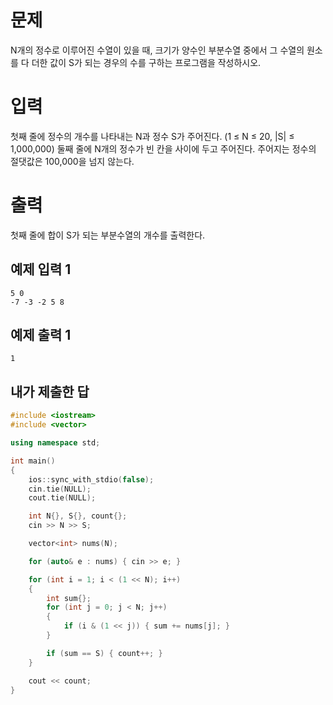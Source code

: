 문제
=========
N개의 정수로 이루어진 수열이 있을 때, 크기가 양수인 부분수열 중에서 그 수열의 원소를 다 더한 값이 S가 되는 경우의 수를 구하는 프로그램을 작성하시오.

입력
=======
첫째 줄에 정수의 개수를 나타내는 N과 정수 S가 주어진다. (1 ≤ N ≤ 20, |S| ≤ 1,000,000) 둘째 줄에 N개의 정수가 빈 칸을 사이에 두고 주어진다. 주어지는 정수의 절댓값은 100,000을 넘지 않는다.

출력
=======
첫째 줄에 합이 S가 되는 부분수열의 개수를 출력한다.

예제 입력 1 
---------
```
5 0
-7 -3 -2 5 8
```
예제 출력 1 
--------
```
1
```

내가 제출한 답
-----------
```cpp
#include <iostream>
#include <vector>

using namespace std;

int main()
{
	ios::sync_with_stdio(false);
	cin.tie(NULL);
	cout.tie(NULL);

	int N{}, S{}, count{};
	cin >> N >> S;

	vector<int> nums(N);

	for (auto& e : nums) { cin >> e; }

	for (int i = 1; i < (1 << N); i++)
	{
		int sum{};
		for (int j = 0; j < N; j++)
		{
			if (i & (1 << j)) { sum += nums[j]; }
		}

		if (sum == S) { count++; }
	}

	cout << count;
}
```

